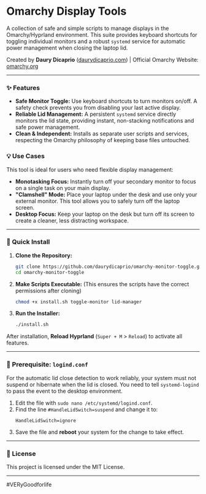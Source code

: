# Omarchy Display Tools

A collection of safe and simple scripts to manage displays in the Omarchy/Hyprland environment. This suite provides keyboard shortcuts for toggling individual monitors and a robust `systemd` service for automatic power management when closing the laptop lid.

Created by **Daury Dicaprio** ([daurydicaprio.com](https://daurydicaprio.com)) | Official Omarchy Website: [omarchy.org](https://omarchy.org)

---

### ✨ Features

*   **Safe Monitor Toggle:** Use keyboard shortcuts to turn monitors on/off. A safety check prevents you from disabling your last active display.
*   **Reliable Lid Management:** A persistent `systemd` service directly monitors the lid state, providing instant, non-stacking notifications and safe power management.
*   **Clean & Independent:** Installs as separate user scripts and services, respecting the Omarchy philosophy of keeping base files untouched.

### 💡 Use Cases

This tool is ideal for users who need flexible display management:

*   **Monotasking Focus:** Instantly turn off your secondary monitor to focus on a single task on your main display.
*   **"Clamshell" Mode:** Place your laptop under the desk and use only your external monitor. This tool allows you to safely turn off the laptop screen.
*   **Desktop Focus:** Keep your laptop on the desk but turn off its screen to create a cleaner, less distracting workspace.

---

### 🚀 Quick Install

1.  **Clone the Repository:**
    ```sh
    git clone https://github.com/daurydicaprio/omarchy-monitor-toggle.git
    cd omarchy-monitor-toggle
    ```

2.  **Make Scripts Executable:**
    (This ensures the scripts have the correct permissions after cloning)
    ```sh
    chmod +x install.sh toggle-monitor lid-manager
    ```

3.  **Run the Installer:**
    ```sh
    ./install.sh
    ```

After installation, **Reload Hyprland** (`Super + M` > `Reload`) to activate all features.

---

### 🔧 Prerequisite: `logind.conf`

For the automatic lid close detection to work reliably, your system must not suspend or hibernate when the lid is closed. You need to tell `systemd-logind` to pass the event to the desktop environment.

1.  Edit the file with `sudo nano /etc/systemd/logind.conf`.
2.  Find the line `#HandleLidSwitch=suspend` and change it to:
    ```
    HandleLidSwitch=ignore
    ```
3.  Save the file and **reboot** your system for the change to take effect.

---

### 📜 License

This project is licensed under the MIT License.

---

#VERyGoodforlife
